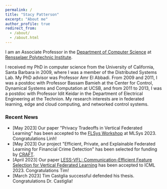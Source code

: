 ```yaml
---
permalink: /
title: "Stacy Patterson"
excerpt: "About me"
author_profile: true
redirect_from: 
  - /about/
  - /about.html
---
```


I am an Associate Professor in the [Department of Computer Science](https://science.rpi.edu/computer-science) at 
[Rensselaer Polytechnic Institute](https://rpi.edu/).

I received my PhD in computer science from the University of California, Santa Barbara in 2009, where I was a member of the Distributed Systems Lab. My PhD advisor was Professor Amr El Abbadi. From 2009 and 2011, I was a postdoc with Professor Bassam Bamieh at the Center for Control, Dynamical Systems and Computation at UCSB, and from 2011 to 2013, I was a postdoc with Professor Idit Keidar in the Department of Electrical Engineering at the Technion.
My research interests are in federated learning, edge and cloud computing, and networked control systems.


### Recent News
* [May 2023] Our paper "Privacy Tradeoffs in Vertical Federated Learning" has been accepted to the [FLSys Workshop](https://flsys.github.io/) at MLSys 2023. Congratulations Linh!
* [May 2023] Our project "Efficient, Private, and Explainable Federated Learning for Financial Crime Detection" has been selected for funding by [CRAFT](https://www.stevens.edu/craft).
* [April 2023] Our paper [LESS-VFL: Communication-Efficient Feature Selection for Vertical Federated Learning](https://arxiv.org/abs/2305.02219) has been accepted to ICML 2023. Congratulations Tim!
* [March 2023] Tim Castglia successful defended his thesis. Congratulations Dr. Castiglia!

